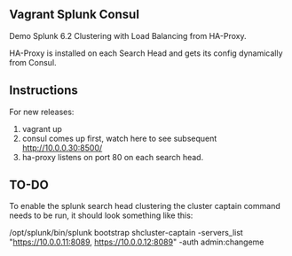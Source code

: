 Vagrant Splunk Consul
------------------

Demo Splunk 6.2 Clustering with Load Balancing from HA-Proxy.

HA-Proxy is installed on each Search Head and gets its config dynamically from Consul.

Instructions
------------

For new releases:

1. vagrant up
2. consul comes up first, watch here to see subsequent http://10.0.0.30:8500/
3. ha-proxy listens on port 80 on each search head.

TO-DO
-----

To enable the splunk search head clustering the cluster captain command needs to be run, it should look something like this:

  /opt/splunk/bin/splunk bootstrap shcluster-captain -servers_list "https://10.0.0.11:8089, https://10.0.0.12:8089" -auth admin:changeme
